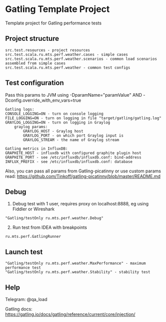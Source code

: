 # Gatling Template Project

Template project for Gatling performance tests

## Project structure

```
src.test.resources - project resources
src.test.scala.ru.mts.perf.weather.cases - simple cases
src.test.scala.ru.mts.perf.weather.scenarios - common load scenarios assembled from simple cases
src.test.scala.ru.mts.perf.weather - common test configs
```

## Test configuration

Pass this params to JVM using -DparamName="paramValue" AND -Dconfig.override_with_env_vars=true

```
Gatling logs:
CONSOLE_LOGGING=ON - turn on console logging
FILE_LOGGING=ON - turn on logging in file "target/gatling/gatling.log"
GRAYLOG_LOGGING=ON - turn on logging in Graylog
    graylog params:
        GRAYLOG_HOST - Graylog host
        GRAYLOG_PORT - on which port Graylog input is
        GRAYLOG_STREAM - the name of Graylog stream

Gatling metrics in InfluxDB:
GRAPHITE_HOST - influxdb with configured graphite plugin host
GRAPHITE_PORT - see /etc/influxdb/influxdb.conf: bind-address
INFLUX_PREFIX - see /etc/influxdb/influxdb.conf: database
```

Also, you can pass all params from Gatling-picatinny or use custom params
read: https://github.com/Tinkoff/gatling-picatinny/blob/master/README.md

## Debug

1. Debug test with 1 user, requires proxy on localhost:8888, eg using Fiddler or Wireshark

```
"Gatling/testOnly ru.mts.perf.weather.Debug"
```

2. Run test from IDEA with breakpoints

```
ru.mts.perf.GatlingRunner
```

## Launch test

```
"Gatling/testOnly ru.mts.perf.weather.MaxPerformance" - maximum performance test
"Gatling/testOnly ru.mts.perf.weather.Stability" - stability test
```

## Help

Telegram: @qa_load

Gatling docs: https://gatling.io/docs/gatling/reference/current/core/injection/
